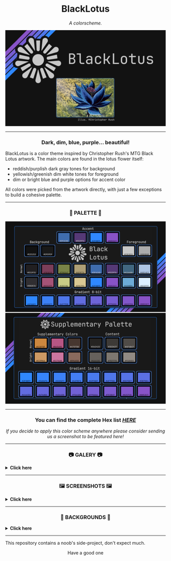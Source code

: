 <h1 align="center"> BlackLotus</h1>

<p align="center"><i>A colorscheme.</i> </p>

![](./cover.png)

_______

<h3 align="center"> Dark, dim, blue, purple... beautiful!</h3>

BlackLotus is a color theme inspired by Christopher Rush's MTG Black Lotus artwork.
The main colors are found in the lotus flower itself:
- reddish/purplish dark gray tones for background
-  yellowish/greenish dim white tones for foreground
-  dim or bright blue and purple options for accent color 

All colors were picked from the artwork directly, with just a few exceptions to build a cohesive palette.
_______

<h3 align="center">🎨 PALETTE 🎨</h3> 

![](./palette.png)
![](./supplementary_palette.png)

_______

<h3 align="center">You can find the complete Hex list <i><a href="https://github.com/PoisonIsBestType/BlackLotus/blob/main/hex-list.txt">HERE</a></h3> 
<p align="center">If you decide to apply this color scheme anywhere please consider sending us a screenshot to be featured here!</p></i>

_______

<h3 align="center">📷 GALERY 📷</h3>

 <details>
<summary><b>
Click here 
</b></summary>
  
_______
  
<p align="center">Desktop </p>

<img src="desktop.png">


<p align="center">Ranger </p>

<img src="ranger.png">


<p align="center">BpyTOP </p>

<img src="bpytop.png">


<p align="center">Rofi </p>

<img src="rofi.png">


<p align="center">Text </p>

<img src="text.png">



</details>


_______

<h3 align="center">🖼 SCREENSHOTS 🖼</h3>

 <details>
<summary><b>
Click here 
</b></summary>
  
_______
  
<p align="center">almeidaromim (as seen on <a href="https://www.reddit.com/r/unixporn/comments/16xintv/awesomewm_blacklotus/">Redit</a>) </p>

<img src="blacklotus.png">

<p align="center">ShakeyAZ (as seen on <a href="https://reddit.com/r/unixporn/s/6KRMk44m0q">Redit</a>) </p>

<img src="screenshot-by-ShakeyAZ.jpg">

<p align="center">Android </p>

<img src="screenshot-android.jpg">




</details>


_______

<h3 align="center">🌄 BACKGROUNDS 🌄</h3>

 <details>
<summary><b>
Click here 
</b></summary>
<img src="background/blacklotus-lotus.png">
<img src="background/blacklotus-mint.png">
<img src="background/blacklotus-tumbleweed.png">
<img src="background/blacklotus-arch.png">
<img src="background/blacklotus-artix.png">
<img src="background/blacklotus-debian.png">
<img src="background/blacklotus-endeavour.png">
<img src="background/blacklotus-fedora.png">
<img src="background/blacklotus-freebsd.png">
<img src="background/blacklotus-garuda.png">
<img src="background/blacklotus-gentoo.png">
<img src="background/blacklotus-gnu.png">
<img src="background/blacklotus-haskell.png">
<img src="background/blacklotus-manjaro.png">
<img src="background/blacklotus-nix.png">
<img src="background/blacklotus-opensuse.png">
<img src="background/blacklotus-oroboros.png">
<img src="background/blacklotus-pop.png">
<img src="background/blacklotus-ubuntu.png">
<img src="background/blacklotus-void.png">
<img src="background/stripe.png">

</details>

_______







This repository contains a noob's side-project, don't expect much.
<p align="center">Have a good one</p>
